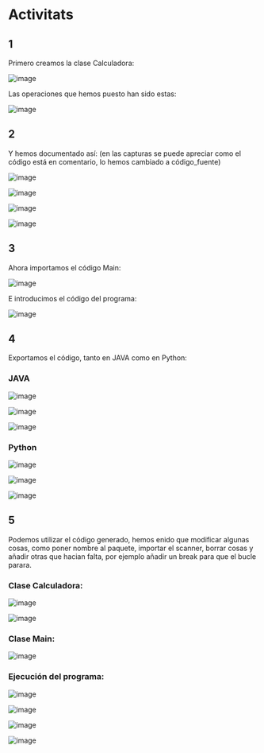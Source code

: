 # Activitats
## 1
Primero creamos la clase Calculadora:


![image](https://user-images.githubusercontent.com/114908591/234507567-c59c8bba-cf98-4323-acd4-59496a1c1770.png)
 
 Las operaciones que hemos puesto han sido estas:
 
 
![image](https://user-images.githubusercontent.com/114908591/234491870-878375c6-e01d-4940-971c-6d2a4111a371.png)

## 2
Y hemos documentado así: (en las capturas se puede apreciar como el código está en comentario, lo hemos cambiado a código_fuente)

![image](https://user-images.githubusercontent.com/114908591/234508082-b8814dbb-329e-4331-9899-ab0793466bb2.png)


![image](https://user-images.githubusercontent.com/114908591/234508876-f554232b-e89d-43b0-ab0f-96639f06395f.png)


![image](https://user-images.githubusercontent.com/114908591/234509090-840426cb-4926-4ae7-99c9-071383364efe.png)


![image](https://user-images.githubusercontent.com/114908591/234509173-992a0e05-3d37-46f3-8509-2237e3458048.png)


## 3
Ahora importamos el código Main:


![image](https://user-images.githubusercontent.com/114908591/234492093-b85ba2b5-2f76-4a16-b586-fa59e1e084c8.png)


E introducimos el código del programa:


![image](https://user-images.githubusercontent.com/114908591/234492163-1ae27073-c8ba-409d-8203-1b862775cd24.png)


## 4 
Exportamos el código, tanto en JAVA como en Python:

### JAVA

![image](https://user-images.githubusercontent.com/114908591/234512094-bc1ecb68-c7f7-412a-9065-de99a68ed4c4.png)


![image](https://user-images.githubusercontent.com/114908591/234512205-cd25d53e-2926-476a-81a0-97a4ac2d2753.png)


![image](https://user-images.githubusercontent.com/114908591/234512263-14aeccea-3b4e-4974-a33e-ee32870bbc30.png)

### Python

![image](https://user-images.githubusercontent.com/114908591/234512384-03c5fb6f-066b-4c6c-aa7d-068129834b28.png)


![image](https://user-images.githubusercontent.com/114908591/234512575-adb9cb74-cf87-432f-a969-a8c13d0bb96a.png)


![image](https://user-images.githubusercontent.com/114908591/234512673-78e76c00-3acf-45ba-af0a-addeb933fdde.png)



## 5
Podemos utilizar el código generado, hemos enido que modificar algunas cosas, como poner nombre al paquete, importar el scanner, borrar cosas y añadir otras que hacian falta, por ejemplo añadir un break para que el bucle parara.


### Clase Calculadora:

![image](https://user-images.githubusercontent.com/114908591/234515223-a950a301-a56e-4fed-893d-c9256cadc01b.png)


![image](https://user-images.githubusercontent.com/114908591/234515331-c46a53f1-75dc-466f-8040-95f6f6802d7a.png)

### Clase Main:

![image](https://user-images.githubusercontent.com/114908591/234515455-677e635b-7076-4f65-8fa3-488f535fe849.png)


### Ejecución del programa:

![image](https://user-images.githubusercontent.com/114908591/234515681-2afcb6d4-b4f3-49a3-9367-05c75f513f76.png)


![image](https://user-images.githubusercontent.com/114908591/234515719-16825307-6a2c-497b-b223-1156ce0dc4eb.png)


![image](https://user-images.githubusercontent.com/114908591/234515774-5c3659dd-a29b-464c-88c3-26a92bf3e457.png)


![image](https://user-images.githubusercontent.com/114908591/234515808-54f0e289-3d60-4f25-85eb-fc2022191c27.png)




